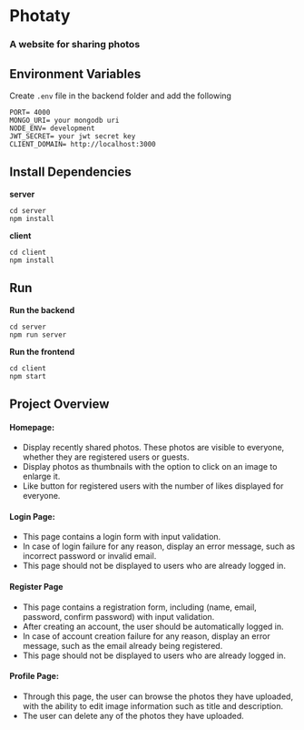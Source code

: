 # Photaty
### A website for sharing photos

## Environment Variables
Create `.env` file in the backend folder and add the following
```
PORT= 4000
MONGO_URI= your mongodb uri
NODE_ENV= development
JWT_SECRET= your jwt secret key
CLIENT_DOMAIN= http://localhost:3000 
```

## Install Dependencies
**server**
```
cd server
npm install
```
**client**
```
cd client
npm install
```

## Run
**Run the backend**
```
cd server
npm run server
```

**Run the frontend**
```
cd client
npm start
```

##  Project Overview
#### Homepage:
* Display recently shared photos. These photos are visible to everyone, whether they are registered users or guests.
* Display photos as thumbnails with the option to click on an image to enlarge it.
* Like button for registered users with the number of likes displayed for everyone.
#### Login Page:
* This page contains a login form with input validation.
* In case of login failure for any reason, display an error message, such as incorrect password or invalid email.
* This page should not be displayed to users who are already logged in.
#### Register Page
* This page contains a registration form, including (name, email, password, confirm password) with input validation.
* After creating an account, the user should be automatically logged in.
* In case of account creation failure for any reason, display an error message, such as the email already being registered.
* This page should not be displayed to users who are already logged in.
#### Profile Page:
* Through this page, the user can browse the photos they have uploaded, with the ability to edit image information such as title and description.
* The user can delete any of the photos they have uploaded.